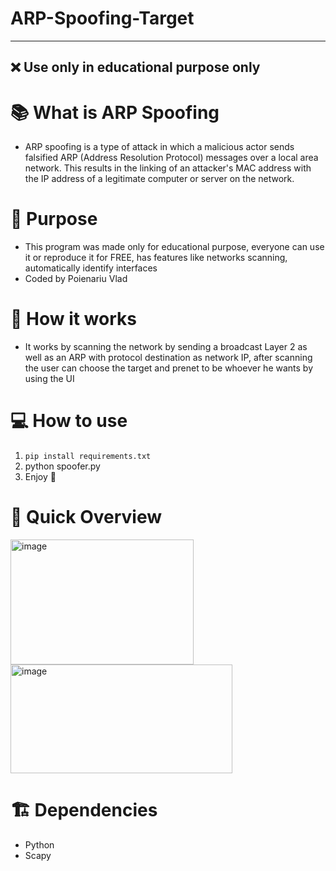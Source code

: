 # ARP-Spoofing-Target

---
❌ Use only in educational purpose only
---

# 📚 What is ARP Spoofing
- ARP spoofing is a type of attack in which a malicious actor sends falsified ARP (Address Resolution Protocol) messages over a local area network. This results in the linking of an attacker's MAC address with the IP address of a legitimate computer or server on the network.


# 🎯 Purpose
- This program was made only for educational purpose, everyone can use it or reproduce it for FREE, has features like networks scanning, automatically identify interfaces
- Coded by Poienariu Vlad

# 🔑 How it works
-  It works by scanning the network by sending a broadcast Layer 2 as well as an ARP with protocol destination as network IP, after scanning the user can choose the target and prenet to be whoever he wants by using the UI

# 💻 How to use
  1. `pip install requirements.txt`
  2. python spoofer.py
  3. Enjoy 🍻


# 👀 Quick Overview
<img width="293" height="200" alt="image" src="https://github.com/user-attachments/assets/6053edbf-d3b5-4d0e-ad2e-1551b0c4443d" />
<img width="355" height="174" alt="image" src="https://github.com/user-attachments/assets/3de63493-e638-472a-8a4e-289c866543b8" />

# 🏗 Dependencies
-  Python
-  Scapy
